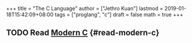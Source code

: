 +++
title = "The C Language"
author = ["Jethro Kuan"]
lastmod = 2019-01-18T15:42:09+08:00
tags = ["proglang", "c"]
draft = false
math = true
+++

## <span class="org-todo todo TODO">TODO</span> Read [Modern C](http://icube-icps.unistra.fr/img%5Fauth.php/d/db/ModernC.pdf) {#read-modern-c}
